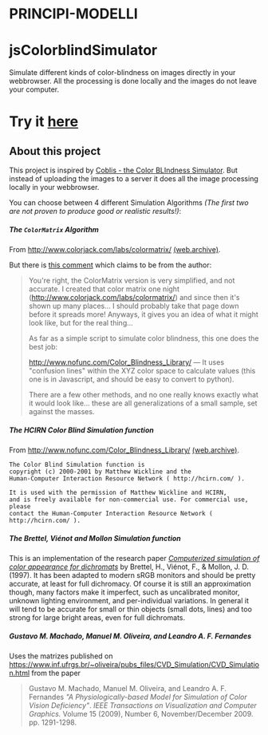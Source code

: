 # PRINCIPI-MODELLI
# jsColorblindSimulator

Simulate different kinds of color-blindness on images directly in your webbrowser.
All the processing is done locally and the images do not leave your computer.

# Try it [here](http://mapeper.github.io/jsColorblindSimulator/)

## About this project
This project is inspired by [Coblis - the Color BLIndness Simulator](http://www.color-blindness.com/coblis-color-blindness-simulator/).
But instead of uploading the images to a server it does all the image processing locally in your webbrowser.

You can choose between 4 different Simulation Algorithms *(The first two are not proven to produce good or realistic results!)*:

##### The `ColorMatrix` Algorithm

From http://www.colorjack.com/labs/colormatrix/ [(web.archive)](http://web.archive.org/web/20081014161121/http://www.colorjack.com/labs/colormatrix/).

But there is [this comment](http://kaioa.com/node/75#comment-247) which claims to be from the author:
> You're right, the ColorMatrix version is very simplified, and not accurate. I created that color matrix one night (http://www.colorjack.com/labs/colormatrix/)
and since then it's shown up many places... I should probably take that page down before it spreads more! Anyways, it gives you an idea of what it might look
like, but for the real thing...
>
> As far as a simple script to simulate color blindness, this one does the best job:
>
> http://www.nofunc.com/Color_Blindness_Library/ — It uses "confusion lines" within the XYZ color space to calculate values (this one is in Javascript, and should be easy to convert to python).
>
> There are a few other methods, and no one really knows exactly what it would look like... these are all generalizations of a small sample, set against the masses.

##### The HCIRN Color Blind Simulation function
From http://www.nofunc.com/Color_Blindness_Library/ [(web.archive)](http://web.archive.org/web/20090318054431/http://www.nofunc.com/Color_Blindness_Library).

    The Color Blind Simulation function is
    copyright (c) 2000-2001 by Matthew Wickline and the
    Human-Computer Interaction Resource Network ( http://hcirn.com/ ).

    It is used with the permission of Matthew Wickline and HCIRN,
    and is freely available for non-commercial use. For commercial use, please
    contact the Human-Computer Interaction Resource Network ( http://hcirn.com/ ).

##### The Brettel, Viénot and Mollon Simulation function

This is an implementation of the research paper [_Computerized simulation of color appearance for dichromats_](http://vision.psychol.cam.ac.uk/jdmollon/papers/Dichromatsimulation.pdf) by Brettel, H., Viénot, F., & Mollon, J. D. (1997). It has been adapted to modern sRGB monitors and should be pretty accurate, at least for full dichromacy. Of course it is still an approximation though, many factors make it imperfect, such as uncalibrated monitor, unknown lighting environment, and per-individual variations. In general it will tend to be accurate for small or thin objects (small dots, lines) and too strong for large bright areas, even for full dichromats.

##### Gustavo M. Machado, Manuel M. Oliveira, and Leandro A. F. Fernandes

Uses the matrizes published on https://www.inf.ufrgs.br/~oliveira/pubs_files/CVD_Simulation/CVD_Simulation.html
from the paper
> Gustavo M. Machado, Manuel M. Oliveira, and Leandro A. F. Fernandes _"A Physiologically-based Model for Simulation of Color Vision Deficiency"_. *IEEE Transactions on Visualization and Computer Graphics.* Volume 15 (2009), Number 6, November/December 2009. pp. 1291-1298.
